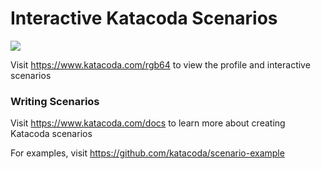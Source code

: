 # Interactive Katacoda Scenarios

[![](http://shields.katacoda.com/katacoda/rgb64/count.svg)](https://www.katacoda.com/rgb64 "Get your profile on Katacoda.com")

Visit https://www.katacoda.com/rgb64 to view the profile and interactive scenarios

### Writing Scenarios
Visit https://www.katacoda.com/docs to learn more about creating Katacoda scenarios

For examples, visit https://github.com/katacoda/scenario-example
